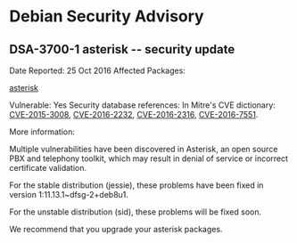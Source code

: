 
Debian Security Advisory
========================


DSA-3700-1 asterisk -- security update
--------------------------------------



Date Reported:
25 Oct 2016
Affected Packages:

[asterisk](https://packages.debian.org/src:asterisk)

Vulnerable:
Yes
Security database references:
In Mitre's CVE dictionary: [CVE-2015-3008](https://security-tracker.debian.org/tracker/CVE-2015-3008), [CVE-2016-2232](https://security-tracker.debian.org/tracker/CVE-2016-2232), [CVE-2016-2316](https://security-tracker.debian.org/tracker/CVE-2016-2316), [CVE-2016-7551](https://security-tracker.debian.org/tracker/CVE-2016-7551).  

More information:

Multiple vulnerabilities have been discovered in Asterisk, an open source
PBX and telephony toolkit, which may result in denial of service or
incorrect certificate validation.


For the stable distribution (jessie), these problems have been fixed in
version 1:11.13.1~dfsg-2+deb8u1.


For the unstable distribution (sid), these problems will be fixed soon.


We recommend that you upgrade your asterisk packages.





